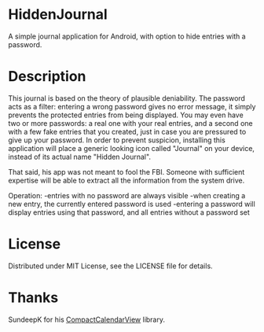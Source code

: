 # HiddenJournal
A simple journal application for Android, with option to hide entries with a password.

# Description
This journal is based on the theory of plausible deniability. The password acts as a filter: entering a wrong password gives no error message, it simply prevents the protected entries from being displayed. You may even have two or more passwords: a real one with your real entries, and a second one with a few fake entries that you created, just in case you are pressured to give up your password.
In order to prevent suspicion, installing this application will place a generic looking icon called "Journal" on your device, instead of its actual name "Hidden Journal".

That said, his app was not meant to fool the FBI. Someone with sufficient expertise will be able to extract all the information from the system drive.

Operation:
-entries with no password are always visible
-when creating a new entry, the currently entered password is used
-entering a password will display entries using that password, and all entries without a password set

# License
Distributed under MIT License, see the LICENSE file for details.

# Thanks
SundeepK for his <a href="https://github.com/SundeepK/CompactCalendarView">CompactCalendarView</a> library.